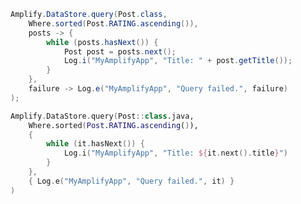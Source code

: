 <amplify-block-switcher>

<amplify-block name="Java">

```java
Amplify.DataStore.query(Post.class,
    Where.sorted(Post.RATING.ascending()),
    posts -> {
        while (posts.hasNext()) {
            Post post = posts.next();
            Log.i("MyAmplifyApp", "Title: " + post.getTitle());
        }
    },
    failure -> Log.e("MyAmplifyApp", "Query failed.", failure)
);
```

</amplify-block>

<amplify-block name="Kotlin">

```kotlin
Amplify.DataStore.query(Post::class.java,
    Where.sorted(Post.RATING.ascending()),
    {
        while (it.hasNext()) {
            Log.i("MyAmplifyApp", "Title: ${it.next().title}")
        }
    },
    { Log.e("MyAmplifyApp", "Query failed.", it) }
)
```

</amplify-block>

</amplify-block-switcher>
